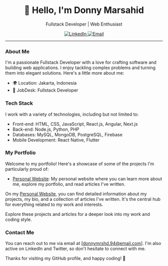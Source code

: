 <h1 align="center">👋 Hello, I'm Donny Marsahid</h1>
<p align="center">
  Fullstack Developer | Web Enthusiast
</p>

<div align="center">
  <a href="https://linkedin.com/in/donny-marsahid">
    <img src="https://img.shields.io/badge/-LinkedIn-0077B5?style=for-the-badge&logo=Linkedin&logoColor=white" alt="LinkedIn">
  </a>
  <a href="mailto:donnymrshd.94@example.com">
    <img src="https://img.shields.io/badge/Email-D14836?style=for-the-badge&logo=Gmail&logoColor=white" alt="Email">
  </a>
</div>

---

### About Me

I'm a passionate Fullstack Developer with a love for crafting software and building web applications. I enjoy tackling complex problems and turning them into elegant solutions. Here's a little more about me:

- 🌍 Location: Jakarta, Indonesia
- 💼 JobDesk: Fullstack Developer

### Tech Stack

I work with a variety of technologies, including but not limited to:

- Front-end: HTML, CSS, JavaScript, React.js, Angular, Next.js
- Back-end: Node.js, Python, PHP
- Databases: MySQL, MongoDB, PostgreSQL, Firebase
- Mobile Development: React Native, Flutter

### My Portfolio

Welcome to my portfolio! Here's a showcase of some of the projects I'm particularly proud of:

- [Personal Website](https://donnymarsahid.my.id): My personal website where you can learn more about me, explore my portfolio, and read articles I've written.

On my [Personal Website](https://donnymarsahid.my.id), you can find detailed information about my projects, my bio, and a collection of articles I've written. It's the central hub for everything related to my work and interests.

Explore these projects and articles for a deeper look into my work and coding style.

### Contact Me

You can reach out to me via email at [donnymrshd.94@email.com]. I'm also active on LinkedIn and Twitter, so don't hesitate to connect with me.

Thanks for visiting my GitHub profile, and happy coding! 🚀
